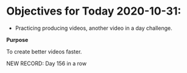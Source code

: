 # Objectives for Today 2020-10-31:

- Practicing producing videos, another video in a day challenge.

**Purpose**

To create better videos faster.

NEW RECORD: Day 156 in a row
